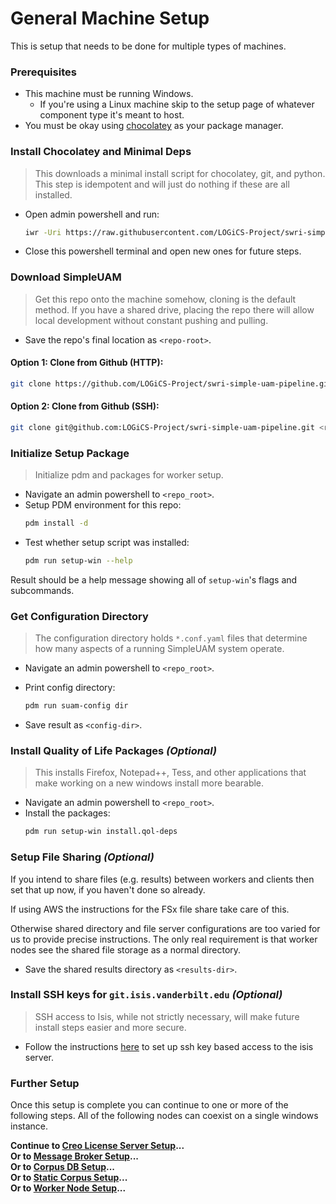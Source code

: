 # General Machine Setup

This is setup that needs to be done for multiple types of machines.

### Prerequisites

- This machine must be running Windows.
    - If you're using a Linux machine skip to the setup page of whatever
      component type it's meant to host.
- You must be okay using [chocolatey](https://chocolatey.org/) as your package
  manager.

### Install Chocolatey and Minimal Deps

> This downloads a minimal install script for chocolatey, git, and python.
> This step is idempotent and will just do nothing if these are all installed.

- Open admin powershell and run:
  ```bash
  iwr -Uri https://raw.githubusercontent.com/LOGiCS-Project/swri-simple-uam-pipeline/main/data/setup/bootstrap_win.ps1 | iex
  ```

- Close this powershell terminal and open new ones for future steps.

### Download SimpleUAM

> Get this repo onto the machine somehow, cloning is the default method.
> If you have a shared drive, placing the repo there will allow local development
> without constant pushing and pulling.


- Save the repo's final location as `<repo-root>`.

#### **Option 1:** Clone from Github (HTTP):

```bash
git clone https://github.com/LOGiCS-Project/swri-simple-uam-pipeline.git <repo-root>
```

#### **Option 2:** Clone from Github (SSH):

```bash
git clone git@github.com:LOGiCS-Project/swri-simple-uam-pipeline.git <repo-root>
```

### Initialize Setup Package

> Initialize pdm and packages for worker setup.

- Navigate an admin powershell to `<repo_root>`.
- Setup PDM environment for this repo:
  ```bash
  pdm install -d
  ```
- Test whether setup script was installed:
  ```bash
  pdm run setup-win --help
  ```

Result should be a help message showing all of `setup-win`'s flags and
subcommands.

### Get Configuration Directory

> The configuration directory holds `*.conf.yaml` files that determine how
> many aspects of a running SimpleUAM system operate.

- Navigate an admin powershell to `<repo_root>`.
- Print config directory:
  ```bash
  pdm run suam-config dir
  ```

- Save result as `<config-dir>`.

### Install Quality of Life Packages *(Optional)*

> This installs Firefox, Notepad++, Tess, and other applications that make working
> on a new windows install more bearable.

- Navigate an admin powershell to `<repo_root>`.
- Install the packages:
  ```bash
  pdm run setup-win install.qol-deps
  ```

### Setup File Sharing *(Optional)*

If you intend to share files (e.g. results) between workers and clients then
set that up now, if you haven't done so already.

If using AWS the instructions for the FSx file share take care of this.

Otherwise shared directory and file server configurations are too varied for us
to provide precise instructions.
The only real requirement is that worker nodes see the shared file storage as
a normal directory.

- Save the shared results directory as `<results-dir>`.

### Install SSH keys for `git.isis.vanderbilt.edu` *(Optional)*

> SSH access to Isis, while not strictly necessary, will make future install
> steps easier and more secure.

- Follow the instructions [here](https://docs.gitlab.com/ee/user/ssh.html) to
  set up ssh key based access to the isis server.

### Further Setup

Once this setup is complete you can continue to one or more of the following
steps.
All of the following nodes can coexist on a single windows instance.

**Continue to [Creo License Server Setup](license_server.md)...**<br/>
**Or to [Message Broker Setup](broker.md)...**<br/>
**Or to [Corpus DB Setup](graph.md)...**<br/>
**Or to [Static Corpus Setup](corpus.md)...**<br/>
**Or to [Worker Node Setup](worker.md)...**
